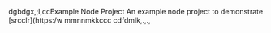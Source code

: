 dgbdgx,;l,ccExample Node Project
An example node project to demonstrate [srcclr](https:/w
mmnnmkkccc
   cdfdmlk,.,.,
